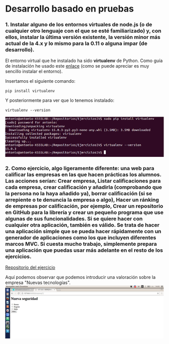 # Desarrollo basado en pruebas #

### 1. Instalar alguno de los entornos virtuales de node.js (o de cualquier otro lenguaje con el que se esté familiarizado) y, con ellos, instalar la última versión existente, la versión minor más actual de la 4.x y lo mismo para la 0.11 o alguna impar (de desarrollo). ###
El entorno virtual que he instalado ha sido **virtualenv** de Python. Como guía de instalación he usado este [enlace](http://rukbottoland.com/blog/tutorial-de-python-virtualenv/) (como se puede apreciar es muy sencillo instalar el entorno).

Insertamos el siguiente comando:

    pip install virtualenv

Y posteriormente para ver que lo tenemos instalado:

    virtualenv --version

![](capturas/virtualenv.png)

### 2. Como ejercicio, algo ligeramente diferente: una web para calificar las empresas en las que hacen prácticas los alumnos. Las acciones serían: Crear empresa, Listar calificaciones para cada empresa, crear calificación y añadirla (comprobando que la persona no la haya añadido ya), borrar calificación (si se arrepiente o te denuncia la empresa o algo), Hacer un ránking de empresas por calificación, por ejemplo, Crear un repositorio en GitHub para la librería y crear un pequeño programa que use algunas de sus funcionalidades. Si se quiere hacer con cualquier otra aplicación, también es válido. Se trata de hacer una aplicación simple que se pueda hacer rápidamente con un generador de aplicaciones como los que incluyen diferentes marcos MVC. Si cuesta mucho trabajo, simplemente prepara una aplicación que puedas usar más adelante en el resto de los ejercicios. ###

[Repositorio del ejercicio](https://github.com/Antkk10/IVWebCalificarEmpresas)

Aquí podemos observar que podemos introducir una valoración sobre la empresa "Nuevas tecnologías".
![](capturas/pagina.png)
